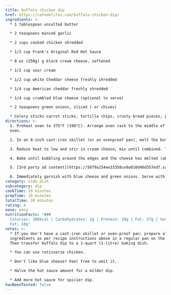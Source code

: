 ```yaml
---
title: buffalo chicken dip
href: https://cafedelites.com/buffalo-chicken-dip/
ingredients: >-
  * 1 tablespoon unsalted butter

  * 2 teaspoons minced garlic

  * 2 cups cooked chicken shredded

  * 1/2 cup Frank's Original Red Hot Sauce

  * 8 oz (250g) g block cream cheese, softened

  * 1/2 cup sour cream

  * 1/2 cup white Cheddar cheese freshly shredded

  * 1/4 cup American cheddar freshly shredded

  * 1/4 cup crumbled blue cheese (optional to serve)

  * 2 teaspoons green onions, sliced ( or chives)

  * Celery sticks carrot sticks, tortilla chips, crusty bread pieces, potato chips, for serving
directions: >-
  1. Preheat oven to 375°F (190°C). Arrange oven rack to the middle of your
  oven.

  2. In an 8-inch cast-iron skillet (or an ovenproof pan), melt the butter over medium-high heat. Sauté garlic until fragrant (30 seconds). Add the chicken and hot sauce and simmer until sauce has thickened and reduced by half (about 2 minutes).

  3. Reduce heat to low and stir in cream cheese; mix until combined. Take off heat, stir through sour cream and top with both cheddar cheese(s) over the top.

  4. Bake until bubbling around the edges and the cheese has melted (about 10 minutes). Broil (or grill) for a further minute to brown on top.

  5. [3rd party ad content](https://58f9a154ee33358ce9a010d46d357edf.safeframe.googlesyndication.com/safeframe/1-0-38/html/container.html)

  6. Immediately garnish with blue cheese and green onions. Serve with vegetable sticks, chips, crusty bread pieces for dipping.
category: side dish
subcategory: dip
cookTime: 10 minutes
prepTime: 10 minutes
totalTime: 20 minutes
rating: 4
ease: easy
nutritionFacts: "###
  Calories: 306kcal | Carbohydrates: 2g | Protein: 19g | Fat: 27g | Saturated
  Fat: 10g"
notes: >-
  * If you don't have a cast-iron skillet or oven-proof pan: prepare all
  ingredients as per recipe instructions above in a regular pan on the stove.
  Then transfer buffalo dip to a 1-quart (1-litre) baking dish.

  * You can use rotisserie chicken.

  * Don't like blue cheese? Feel free to omit it. 

  * Halve the hot sauce amount for a milder dip.

  * Add more hot sauce for spicier dip.
hasBeenTested: false
---
```

